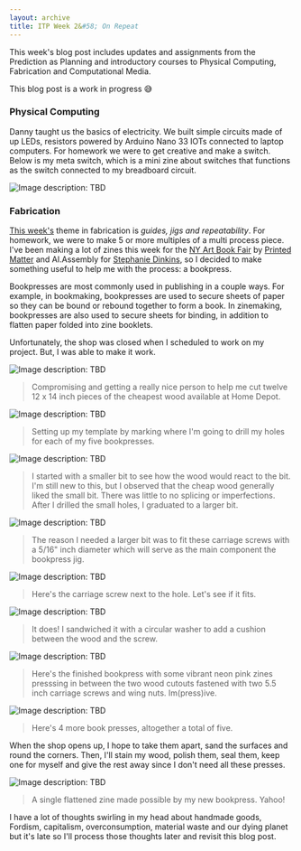 ```yaml
---
layout: archive
title: ITP Week 2&#58; On Repeat
---
```


This week's blog post includes updates and assignments from the Prediction as Planning and introductory courses to Physical Computing, Fabrication and Computational Media.

This blog post is a work in progress 😅 

### Physical Computing
Danny taught us the basics of electricity. We built simple circuits made of up LEDs, resistors powered by Arduino Nano 33 IOTs connected to laptop computers. For homework we were to get creative and make a switch. Below is my meta switch, which is a mini zine about switches that functions as the switch connected to my breadboard circuit.

![Image description: TBD](/assets/img/blog/itp-week2/on-off.gif)

### Fabrication
[This week's](https://itp.nyu.edu/fab/intro_fab/week-2-repeatability/) theme in fabrication is _guides, jigs and repeatability_. For homework, we were to make 5 or more multiples of a multi process piece. I've been making a lot of zines this week for the [NY Art Book Fair](https://twitter.com/netabomani/status/1174532078303686658) by [Printed Matter](https://printedmatterartbookfairs.org/) and AI.Assembly for [Stephanie Dinkins](https://www.stephaniedinkins.com/aiassembly.html), so I decided to make something useful to help me with the process: a bookpress. 

Bookpresses are most commonly used in publishing in a couple ways. For example, in bookmaking, bookpresses are used to secure sheets of paper so they can be bound or rebound together to form a book. In zinemaking, bookpresses are also used to secure sheets for binding, in addition to flatten paper folded into zine booklets.

Unfortunately, the shop was closed when I scheduled to work on my project. But, I was able to make it work. 

![Image description: TBD](/assets/img/blog/itp-week2/home_depot.jpg)
> Compromising and getting a really nice person to help me cut twelve 12 x 14 inch pieces of the cheapest wood available at Home Depot.

![Image description: TBD](/assets/img/blog/itp-week2/hole_mark.jpg)
> Setting up my template by marking where I'm going to drill my holes for each of my five bookpresses.

![Image description: TBD](/assets/img/blog/itp-week2/larger_bit.jpg)
> I started with a smaller bit to see how the wood would react to the bit. I'm still new to this, but I observed that the cheap wood generally liked the small bit. There was little to no splicing or imperfections. After I drilled the small holes, I graduated to a larger bit.

![Image description: TBD](/assets/img/blog/itp-week2/screws.jpg)
> The reason I needed a larger bit was to fit these carriage screws with a 5/16" inch diameter which will serve as the main component the bookpress jig.

![Image description: TBD](/assets/img/blog/itp-week2/screw_hole.jpg)
> Here's the carriage screw next to the hole. Let's see if it fits.

![Image description: TBD](/assets/img/blog/itp-week2/washer_screw_closeup.jpg)
> It does! I sandwiched it with a circular washer to add a cushion between the wood and the screw.

![Image description: TBD](/assets/img/blog/itp-week2/pressing.jpg)
> Here's the finished bookpress with some vibrant neon pink zines presssing in between the two wood cutouts fastened with two 5.5 inch carriage screws and wing nuts. Im(press)ive.

![Image description: TBD](/assets/img/blog/itp-week2/presses.jpg)
> Here's 4 more book presses, altogether a total of five.

When the shop opens up, I hope to take them apart, sand the surfaces and round the corners. Then, I'll stain my wood, polish them, seal them, keep one for myself and give the rest away since I don't need all these presses.

![Image description: TBD](/assets/img/blog/itp-week2/flat_zine.jpg)
> A single flattened zine made possible by my new bookpress. Yahoo!

I have a lot of thoughts swirling in my head about handmade goods, Fordism, capitalism, overconsumption, material waste and our dying planet but it's late so I'll process those thoughts later and revisit this blog post.













